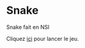 # Snake
Snake fait en NSI

Cliquez [ici](https://kitao.github.io/pyxel/wasm/launcher/?run=oriionn.nsi.Pr%C3%A9paration%20NDC.Snake.app&gamepad=enabled) pour lancer le jeu.